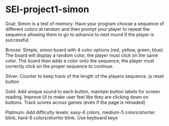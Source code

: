 # SEI-project1-simon

Goal:
Simon is a test of memory. Have your program choose a sequence of different colors at random and then prompt your player to repeat the sequence allowing them to go to advance to next round if the player is successful.

Bronze:
Simple, simon board with 4 color options (red, yellow, green, blue). The board will display a random color, the player must click on the same color. The board then adds a color onto the sequence, the player must correctly click on the proper sequence to continue.

Silver:
Counter to keep track of the length of the players sequence.
js reset button

Gold:
Add unique sound to each button, maintain button labels for screen reading.
Improve UI to make user feel like they are clicking down on buttons.
Track scores across games (even if the page is reloaded)

Platinum:
Add difficulty levels: easy-4 colors, medium-5 colors/shorter blink, hard-6 colors/shorter blink.
Use keyboard keys
